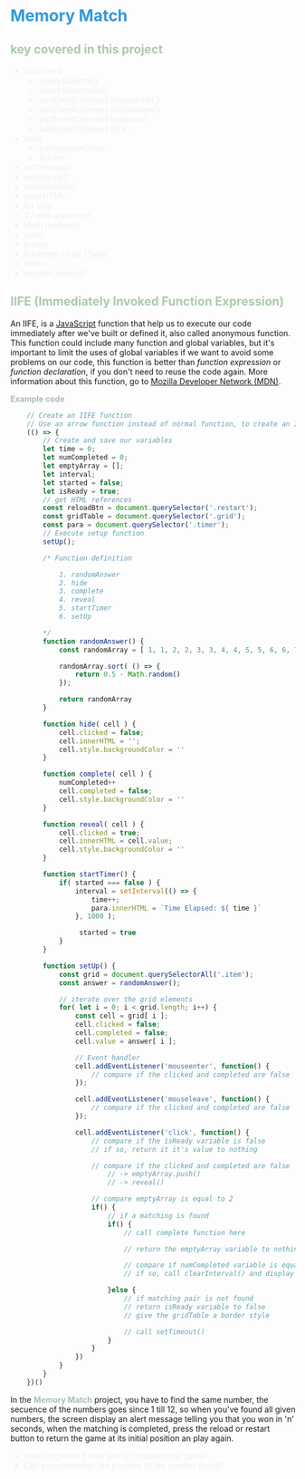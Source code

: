 <style>
    H1 { color: #3498db !important }
    H2 { color: #aacbaa !important }
    LI { color: #ecf0f1 !important }
    STRONG { color: #aabbbb !important }
</style>

# Memory Match

## key covered in this project

* document
    * .querySelector()
    * .querySelectorAll()
    * .addEventListener('mouseenter')
    * .addEventListener('mouseleave')
    * .addEventListener('keydown')
    * .addEventListener('click')
* style
    * .backgroundColor
    * .border
* setTimeout()
* setInterval()
* clearInterval()
* innerHTML
* for loop
* if / else statement
* Math.random()
* sort()
* push()
* Booleans - true / false
* return
* location.realod()

## IIFE (Immediately Invoked Function Expression)

An IIFE, is a [JavaScript](https://developer.mozilla.org/en-US/docs/Web/JavaScript) function that help us to execute our code immediately after we've built or defined it, also called anonymous function. This function could include many function and global variables, but it's important to limit the uses of global variables if we want to avoid some problems on our code, this function is better than *function expression* or *function declaration*, if you don't need to reuse the code again. More information about this function, go to [Mozilla Developer Network (MDN)](https://developer.mozilla.org/en-US/docs/Glossary/IIFE).

**Example code**

```js
    // Create an IIFE function
    // Use an arrow function instead of normal function, to create an IIFE function
    (() => {
        // Create and save our variables
        let time = 0;
        let numCompleted = 0;
        let emptyArray = [];
        let interval;
        let started = false;
        let isReady = true;
        // get HTML references
        const reloadBtn = document.querySelector('.restart');
        const gridTable = document.querySelector('.grid');
        const para = document.querySelector('.timer');
        // Execute setup function
        setUp();

        /* Function definition

            1. randomAnswer
            2. hide
            3. complete
            4. reveal
            5. startTimer
            6. setUp

        */
        function randomAnswer() {
            const randomArray = [ 1, 1, 2, 2, 3, 3, 4, 4, 5, 5, 6, 6, 7, 7, 8, 8, 9, 9, 10, 10, 11, 11, 12, 12 ];

            randomArray.sort( () => {
                return 0.5 - Math.random()
            });

            return randomArray
        }

        function hide( cell ) {
            cell.clicked = false;
            cell.innerHTML = '';
            cell.style.backgroundColor = ''
        }

        function complete( cell ) {
            numCompleted++
            cell.completed = false;
            cell.style.backgroundColor = ''
        }

        function reveal( cell ) {
            cell.clicked = true;
            cell.innerHTML = cell.value;
            cell.style.backgroundColor = ''
        }

        function startTimer() {
            if( started === false ) {
                interval = setInterval(() => {
                    time++;
                    para.innerHTML = `Time Elapsed: ${ time }`
                }, 1000 );

                 started = true
            }
        }

        function setUp() {
            const grid = document.querySelectorAll('.item');
            const answer = randomAnswer();

            // iterate over the grid elements
            for( let i = 0; i < grid.length; i++) {
                const cell = grid[ i ];
                cell.clicked = false;
                cell.completed = false;
                cell.value = answer[ i ];

                // Event handler
                cell.addEventListener('mouseenter', function() {
                    // compare if the clicked and completed are false
                });

                cell.addEventListener('mouseleave', function() {
                    // compare if the clicked and completed are false
                });

                cell.addEventListener('click', function() {
                    // compare if the isReady variable is false
                    // if so, return it it's value to nothing

                    // compare if the clicked and completed are false
                        // -> emptyArray.push()
                        // -> reveal()

                    // compare emptyArray is equal to 2
                    if() {
                        // if a matching is found
                        if() {
                            // call complete function here

                            // return the emptyArray variable to nothing

                            // compare if numCompleted variable is equal to 24
                            // if so, call clearInterval() and display an alert to show the user if he / she won

                        }else {
                            // if matching pair is not found
                            // return isReady variable to false
                            // give the gridTable a border style

                            // call setTimeout()
                        }
                    }
                })
            }
        }
    })()
```

In the **Memory Match** project, you have to find the same number, the secuence of the numbers goes since 1 till 12, so when you've found all given numbers, the screen display an alert message telling you that you won in 'n' seconds, when the matching is completed, press the reload or restart button to return the game at its initial position an play again.

* How long does it take you to complete the game?
* Can you remember the position of the number found?